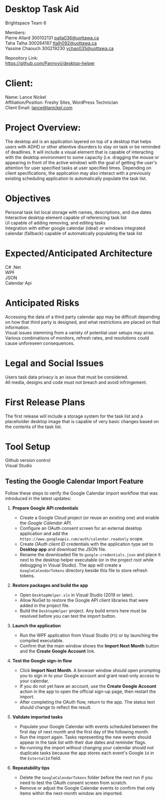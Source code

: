 # Desktop Task Aid

Brightspace Team 6 

Members: <br>
Pierre Allard 300102131 palla036@uottawa.ca<br>
Taha Talha 300264187 ttalh092@uottawa.ca<br>
Yassine Chaouch 300219230 ychao035@uottawa.ca<br>

Repository Link:<br>
https://github.com/Pannvvii/desktop-helper

# Client: 
Name: Lance Nickel <br>
Affiliation/Position: Freshy Sites, WordPress Technician <br>
Client Email: lance@lanickel.com <br>

# Project Overview:

The desktop aid is an application layered on top of a desktop that helps users with ADHD or other attentive disorders to stay on task or be reminded of deadlines. It will include a visual element that is capable of interacting with the desktop environment to some capacity (i.e. dragging the mouse or appearing in front of the active window) with the goal of getting the user's attention for user specified tasks at user specified times. Depending on client specifications, the application may also interact with a previously existing scheduling application to automatically populate the task list.

# Objectives
Personal task list local storage with names, descriptions, and due dates<br>
Interactive desktop element capable of referencing task list<br>
UI capable of adding removing, and editing tasks<br>
Integration with either google calendar (ideal) or windows integrated calendar (fallback) capable of automatically populating the task list<br>

# Expected/Anticipated Architecture
C# .Net<br>
WPF<br>
JSON<br>
Calendar Api<br>

# Anticipated Risks
Accessing the data of a third party calendar app may be difficult depending on how that third party is designed, and what restrictions are placed on that information.<br>
Visual issues stemming from a variety of potential user setups may arise. Various combinations of monitors, refresh rates, and resolutions could cause unforeseen consequences.<br>

# Legal and Social Issues
Users task data privacy is an issue that must be considered. <br>
All media, designs and code must not breach and avoid infringement.<br>

# First Release Plans
The first release will include a storage system for the task list and a placeholder desktop image that is capable of very basic changes based on the contents of the task list. <br>

# Tool Setup
Github version control<br>
Visual Studio<br>

## Testing the Google Calendar Import Feature

Follow these steps to verify the Google Calendar import workflow that was introduced in the latest updates:

1. **Prepare Google API credentials**
   - Create a Google Cloud project (or reuse an existing one) and enable the *Google Calendar API*.
   - Configure an OAuth consent screen for an external desktop application and add the `https://www.googleapis.com/auth/calendar.readonly` scope.
   - Create *OAuth client ID* credentials with the application type set to **Desktop app** and download the JSON file.
   - Rename the downloaded file to `google-credentials.json` and place it next to the desktop helper executable (or in the project root while debugging in Visual Studio). The app will create a `GoogleCalendarTokens` directory beside this file to store refresh tokens.

2. **Restore packages and build the app**
   - Open `DesktopHelper.sln` in Visual Studio (2019 or later).
   - Allow NuGet to restore the Google API client libraries that were added in the project file.
   - Build the `DesktopHelper` project. Any build errors here must be resolved before you can test the import button.

3. **Launch the application**
   - Run the WPF application from Visual Studio (`F5`) or by launching the compiled executable.
   - Confirm that the main window shows the **Import Next Month** button and the **Create Google Account** link.

4. **Test the Google sign-in flow**
   - Click **Import Next Month**. A browser window should open prompting you to sign in to your Google account and grant read-only access to your calendar.
   - If you do not yet have an account, use the **Create Google Account** action in the app to open the official sign-up page, then restart the import.
   - After completing the OAuth flow, return to the app. The status text should change to reflect the result.

5. **Validate imported tasks**
   - Populate your Google Calendar with events scheduled between the first day of next month and the first day of the following month.
   - Run the import again. Tasks representing the new events should appear in the task list with their due dates and reminder flags.
   - Re-running the import without changing your calendar should not duplicate tasks because the app stores each event's Google `Id` in the `ExternalId` field.

6. **Repeatability tips**
   - Delete the `GoogleCalendarTokens` folder before the next run if you need to test the OAuth consent screen from scratch.
   - Remove or adjust the Google Calendar events to confirm that only items within the next-month window are imported.
